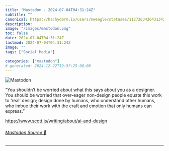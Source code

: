 ```yaml
---
title: "Mastodon - 2024-07-04T04:31:24Z"
subtitle: ""
canonical: https://hachyderm.io/users/mweagle/statuses/112726342643134216
description:
image: "/images/mastodon.png"
toc: false
date: 2024-07-04T04:31:24Z
lastmod: 2024-07-04T04:31:24Z
image: ""
tags: ["Social Media"]

categories: ["mastodon"]
# generated: 2024-12-22T19:57:25-08:00
---
```

![Mastodon](/images/mastodon.png)

<p>“You shouldn’t be worried about what this says about you as a designer. You should be worried that over-eager non-design people equate this work to ‘real’ design; design done by humans, who understand other humans, who imbue their work with the craft and emotion that only humans can express.”</p><p><a href="https://www.scott.is/writing/about/ai-and-design" target="_blank" rel="nofollow noopener noreferrer" translate="no"><span class="invisible">https://www.</span><span class="ellipsis">scott.is/writing/about/ai-and-</span><span class="invisible">design</span></a></p>


###### [Mastodon Source 🐘](https://hachyderm.io/@mweagle/112726342643134216)

___
